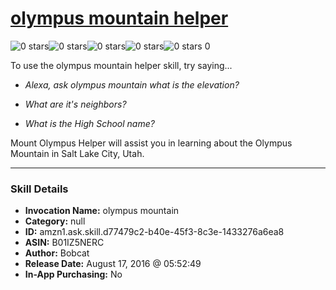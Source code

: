 # [olympus mountain helper](http://alexa.amazon.com/#skills/amzn1.ask.skill.d77479c2-b40e-45f3-8c3e-1433276a6ea8)
![0 stars](../../images/ic_star_border_black_18dp_1x.png)![0 stars](../../images/ic_star_border_black_18dp_1x.png)![0 stars](../../images/ic_star_border_black_18dp_1x.png)![0 stars](../../images/ic_star_border_black_18dp_1x.png)![0 stars](../../images/ic_star_border_black_18dp_1x.png) 0

To use the olympus mountain helper skill, try saying...

* *Alexa, ask olympus mountain what is the elevation?*

* *What are it's neighbors?*

* *What is the High School name?*

Mount Olympus Helper will assist you in learning about the Olympus Mountain in Salt Lake City, Utah.

***

### Skill Details

* **Invocation Name:** olympus mountain
* **Category:** null
* **ID:** amzn1.ask.skill.d77479c2-b40e-45f3-8c3e-1433276a6ea8
* **ASIN:** B01IZ5NERC
* **Author:** Bobcat
* **Release Date:** August 17, 2016 @ 05:52:49
* **In-App Purchasing:** No

